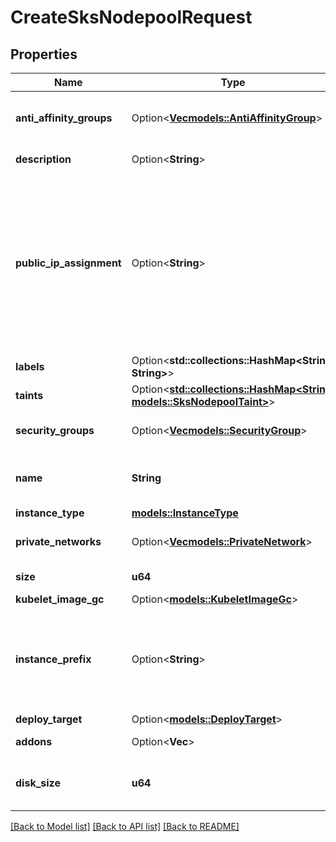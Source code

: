 # CreateSksNodepoolRequest

## Properties

Name | Type | Description | Notes
------------ | ------------- | ------------- | -------------
**anti_affinity_groups** | Option<[**Vec<models::AntiAffinityGroup>**](anti-affinity-group.md)> | Nodepool Anti-affinity Groups | [optional]
**description** | Option<**String**> | Nodepool description | [optional]
**public_ip_assignment** | Option<**String**> | Configures public IP assignment of the Instances with:  * IPv4 (`inet4`) addressing only (default); * both IPv4 and IPv6 (`dual`) addressing. | [optional]
**labels** | Option<**std::collections::HashMap<String, String>**> |  | [optional]
**taints** | Option<[**std::collections::HashMap<String, models::SksNodepoolTaint>**](sks-nodepool-taint.md)> |  | [optional]
**security_groups** | Option<[**Vec<models::SecurityGroup>**](security-group.md)> | Nodepool Security Groups | [optional]
**name** | **String** | Nodepool name, lowercase only | 
**instance_type** | [**models::InstanceType**](instance-type.md) |  | 
**private_networks** | Option<[**Vec<models::PrivateNetwork>**](private-network.md)> | Nodepool Private Networks | [optional]
**size** | **u64** | Number of instances | 
**kubelet_image_gc** | Option<[**models::KubeletImageGc**](kubelet-image-gc.md)> |  | [optional]
**instance_prefix** | Option<**String**> | Prefix to apply to instances names (default: pool), lowercase only | [optional]
**deploy_target** | Option<[**models::DeployTarget**](deploy-target.md)> |  | [optional]
**addons** | Option<**Vec<String>**> | Nodepool addons | [optional]
**disk_size** | **u64** | Nodepool instances disk size in GiB | 

[[Back to Model list]](../README.md#documentation-for-models) [[Back to API list]](../README.md#documentation-for-api-endpoints) [[Back to README]](../README.md)


